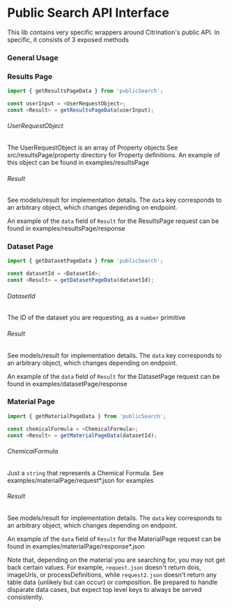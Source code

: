 # Public Search API Interface

This lib contains very specific wrappers around Citrination's public API. 
In specific, it consists of 3 exposed methods

### General Usage



### Results Page

```javascript
import { getResultsPageData } from 'publicSearch';

const userInput = <UserRequestObject>;
const <Result> = getResultsPageData(userInput);
```

###### UserRequestObject

The UserRequestObject is an array of Property objects
See src/resultsPage/property directory for Property definitions.
An example of this object can be found in examples/resultsPage

###### Result

See models/result for implementation details. The `data` key corresponds to an
arbitrary object, which changes depending on endpoint.

An example of the `data` field of `Result` for the ResultsPage request can be found in examples/resultsPage/response

### Dataset Page

```javascript
import { getDatasetPageData } from 'publicSearch';

const datasetId = <DatasetId>;
const <Result> = getDatasetPageData(datasetId);
```
###### DatasetId

The ID of the dataset you are requesting, as a `number` primitive

###### Result

See models/result for implementation details. The `data` key corresponds to an
arbitrary object, which changes depending on endpoint.

An example of the `data` field of `Result` for the DatasetPage request can be found in examples/datasetPage/response


### Material Page

```javascript
import { getMaterialPageData } from 'publicSearch';

const chemicalFormula = <ChemicalFormula>;
const <Result> = getMaterialPageData(datasetId);
```
###### ChemicalFormula

Just a `string` that represents a Chemical Formula. See examples/materialPage/request*.json for examples

###### Result

See models/result for implementation details. The `data` key corresponds to an
arbitrary object, which changes depending on endpoint.

An example of the `data` field of `Result` for the MaterialPage request can be found in examples/materialPage/response*.json

Note that, depending on the material you are searching for, you may not get back certain values. For example, `request.json` doesn't return dois, imageUrls, or processDefinitions, while `request2.json` doesn't return any table data (unlikely but can occur) or composition. Be prepared to handle disparate data cases, but expect top level keys to always be served consistently.
